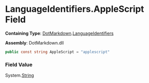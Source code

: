 # LanguageIdentifiers\.AppleScript Field

**Containing Type**: [DotMarkdown](../../README.md)\.[LanguageIdentifiers](../README.md)

**Assembly**: DotMarkdown\.dll

```csharp
public const string AppleScript = "applescript"
```

### Field Value

System\.[String](https://docs.microsoft.com/en-us/dotnet/api/system.string)